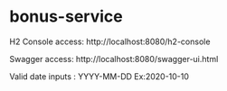 # bonus-service

H2 Console access: http://localhost:8080/h2-console

Swagger access: http://localhost:8080/swagger-ui.html

Valid date inputs : YYYY-MM-DD  Ex:2020-10-10
